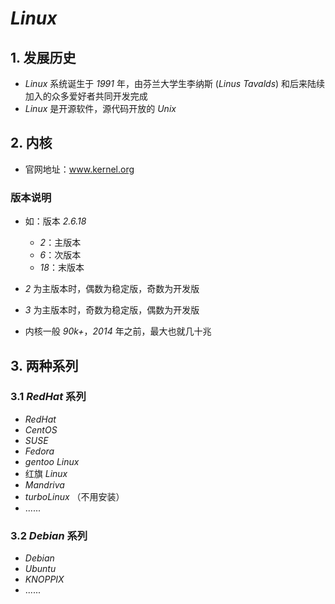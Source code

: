 # *Linux*

## 1. 发展历史

- *Linux* 系统诞生于 *1991* 年，由芬兰大学生李纳斯 (*Linus Tavalds*) 和后来陆续加入的众多爱好者共同开发完成
- *Linux* 是开源软件，源代码开放的 *Unix*

## 2. 内核

- 官网地址：<a href="https://www.kernel.org/" target="_blank">www.kernel.org</a>

### 版本说明

- 如：版本 *2.6.18*
    - *2*：主版本
    - *6*：次版本
    - *18*：末版本

- *2* 为主版本时，偶数为稳定版，奇数为开发版
- *3* 为主版本时，奇数为稳定版，偶数为开发版
- 内核一般 *90k+*，*2014* 年之前，最大也就几十兆

## 3. 两种系列

### 3.1 *RedHat* 系列

- *RedHat*
- *CentOS*
- *SUSE*
- *Fedora*
- *gentoo Linux*
- 红旗 *Linux*
- *Mandriva*
- *turboLinux* （不用安装）
- ......

### 3.2 *Debian* 系列

- *Debian*
- *Ubuntu*
- *KNOPPIX*
- ......